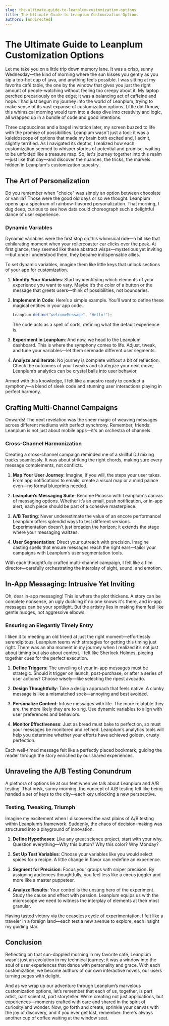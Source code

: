 ```yaml
---
slug: the-ultimate-guide-to-leanplum-customization-options
title: The Ultimate Guide to Leanplum Customization Options
authors: [undirected]
---
```



# The Ultimate Guide to Leanplum Customization Options

Let me take you on a little trip down memory lane. It was a crisp, sunny Wednesday—the kind of morning where the sun kisses you gently as you sip a too-hot cup of java, and anything feels possible. I was sitting at my favorite café table, the one by the window that gives you just the right amount of people-watching without feeling too creepy about it. My laptop perched precariously on the edge; it was a balancing act of caffeine and hope. I had just begun my journey into the world of Leanplum, trying to make sense of its vast expanse of customization options. Little did I know, this whimsical morning would turn into a deep dive into creativity and logic, all wrapped up in a bundle of code and good intentions.

Three cappuccinos and a bagel invitation later, my screen buzzed to life with the promise of possibilities. Leanplum wasn't just a tool; it was a kaleidoscope of options that made my brain both excited and, I admit, slightly terrified. As I navigated its depths, I realized how each customization seemed to whisper stories of potential and promise, waiting to be unfolded like a treasure map. So, let's journey together into this realm—just like that day—and discover the nuances, the tricks, the marvels hidden in Leanplum's customization tapestry.

## The Art of Personalization

Do you remember when "choice" was simply an option between chocolate or vanilla? Those were the good old days or so we thought. Leanplum opens up a spectrum of rainbow-flavored personalization. That morning, I dug deep, curious to see how data could choreograph such a delightful dance of user experience.

### Dynamic Variables 

Dynamic variables were the first stop on this whimsical ride—a bit like that exhilarating moment when your rollercoaster car clicks over the peak. At first glance, they seemed like these abstract wisps—mysterious yet inviting—but once I understood them, they became indispensable allies.

To set dynamic variables, imagine them like little keys that unlock sections of your app for customization.

1. **Identify Your Variables**: Start by identifying which elements of your experience you want to vary. Maybe it’s the color of a button or the message that greets users—think of possibilities, not boundaries.
   
2. **Implement in Code**: Here’s a simple example. You’ll want to define these magical entities in your app code. 

    ```java
    Leanplum.define("welcomeMessage", "Hello!");
    ```

   The code acts as a spell of sorts, defining what the default experience is.

3. **Experiment in Leanplum**: And now, we head to the Leanplum dashboard. This is where the symphony comes to life. Adjust, tweak, and tune your variables—let them serenade different user segments.

4. **Analyze and Iterate**: No journey is complete without a bit of reflection. Check the outcomes of your tweaks and strategize your next move; Leanplum’s analytics can be crystal balls into user behavior.

Armed with this knowledge, I felt like a maestro ready to conduct a symphony—a blend of sleek code and stunning user interactions playing in perfect harmony.

## Crafting Multi-Channel Campaigns

Onwards! The next revelation was the sheer magic of weaving messages across different mediums with perfect synchrony. Remember, friends: Leanplum is not just about mobile apps—it's an orchestra of channels.

### Cross-Channel Harmonization

Creating a cross-channel campaign reminded me of a skillful DJ mixing tracks seamlessly. It was about striking the right chords, making sure every message complements, not conflicts.

1. **Map Your User Journey**: Imagine, if you will, the steps your user takes. From app notifications to emails, create a visual map or a mind palace even—no formal blueprints needed.

2. **Leanplum’s Messaging Suite**: Become Picasso with Leanplum's canvas of messaging options. Whether it’s an email, push notification, or in-app alert, each piece should be part of a cohesive masterpiece.

3. **A/B Testing**: Never underestimate the value of an encore performance! Leanplum offers splendid ways to test different versions. Experimentation doesn't just broaden the horizon; it extends the stage where your messaging waltzes.

4. **User Segmentation**: Direct your outreach with precision. Imagine casting spells that ensure messages reach the right ears—tailor your campaigns with Leanplum’s user segmentation tools.

With each thoughtfully crafted multi-channel campaign, I felt like a film director—carefully orchestrating the interplay of sight, sound, and emotion.

## In-App Messaging: Intrusive Yet Inviting

Oh, dear in-app messaging! This is where the plot thickens. A story can be complete nonsense, an ugly duckling if no one knows it's there, and in-app messages can be your spotlight. But the artistry lies in making them feel like gentle nudges, not aggressive elbows.

### Ensuring an Elegantly Timely Entry

I liken it to meeting an old friend at just the right moment—effortlessly serendipitous. Leanplum teems with strategies for getting this timing just right. There was an aha moment in my journey when I realized it’s not just about timing but also about context. I felt like Sherlock Holmes, piecing together cues for the perfect execution.

1. **Define Triggers**: The unveiling of your in-app messages must be strategic. Should it trigger on launch, post-purchase, or after a series of user actions? Choose wisely—like selecting the ripest avocado.

2. **Design Thoughtfully**: Take a design approach that feels native. A clunky message is like a mismatched sock—annoying and best avoided.

3. **Personalize Content**: Infuse messages with life. The more relatable they are, the more likely they are to sing. Use dynamic variables to align with user preferences and behaviors.

4. **Monitor Effectiveness**: Just as bread must bake to perfection, so must your messages be monitored and refined. Leanplum’s analytics tools will help you determine whether your efforts have achieved golden, crusty perfection.

Each well-timed message felt like a perfectly placed bookmark, guiding the reader through the story enriched by our shared experiences.

## Unraveling the A/B Testing Conundrum

A plethora of options lie at our feet when we talk about Leanplum and A/B testing. That brisk, sunny morning, the concept of A/B testing felt like being handed a set of keys to the city—each key unlocking a new perspective.

### Testing, Tweaking, Triumph

Imagine my excitement when I discovered the vast plains of A/B testing within Leanplum’s framework. Suddenly, the chaos of decision-making was structured into a playground of innovation.

1. **Define Hypotheses**: Like any great science project, start with your why. Question everything—Why this button? Why this color? Why Monday?

2. **Set Up Test Variables**: Choose your variables like you would select spices for a recipe. A little change in flavor can redefine an experience.

3. **Segment for Precision**: Focus your groups with sniper precision. By assigning audiences thoughtfully, you feel less like a circus juggler and more like a master puppeteer.

4. **Analyze Results**: Your control is the unsung hero of the experiment. Study the cause and effect with passion. Leanplum equips us with the microscope we need to witness the interplay of elements at their most granular.

Having tasted victory via the ceaseless cycle of experimentation, I felt like a traveler in a foreign land—each test a new avenue to explore, each insight my guiding star.

## Conclusion

Reflecting on that sun-dappled morning in my favorite café, Leanplum wasn’t just an evolution in my technical journey; it was a window into the soul of user experiences that dance with personality and grace. With each customization, we become authors of our own interactive novels, our users turning pages with delight.

And as we wrap up our adventure through Leanplum’s marvelous customization options, let’s remember that each of us, together, is part artist, part scientist, part storyteller. We’re creating not just applications, but experiences—moments crafted with care and shared in the spirit of curiosity and wonder. Now, go forth and create, sprinkle your canvas with the joy of discovery, and if you ever get lost, remember: there's always another cup of coffee waiting at the window seat.